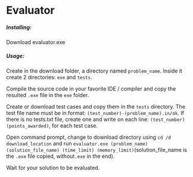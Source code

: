 # Evaluator

##### Installing:

Download evaluator.exe

##### Usage:

Create in the download folder, a directory named `problem_name`. Inside it create 2 directories: `exe` and `tests`. 

Compile the source code in your favorite IDE / compiler and copy the resulted `.exe` file in the `exe` folder.

Create or download test cases and copy them in the `tests` directory. The test file name must be in format: `(test_number)-(problem_name).in/ok`. If there is no tests.txt file, create one and write on each line: `(test_number) (points_awarded)`, for each test case.

Open command prompt, change to download directory using `cd /d download_location` and run `evaluator.exe (problem_name) (solution_file_name) (time_limit) (memory_limit)`(solution_file_name is the `.exe` file copied, without`.exe` in the end).

Wait for your solution to be evaluated.